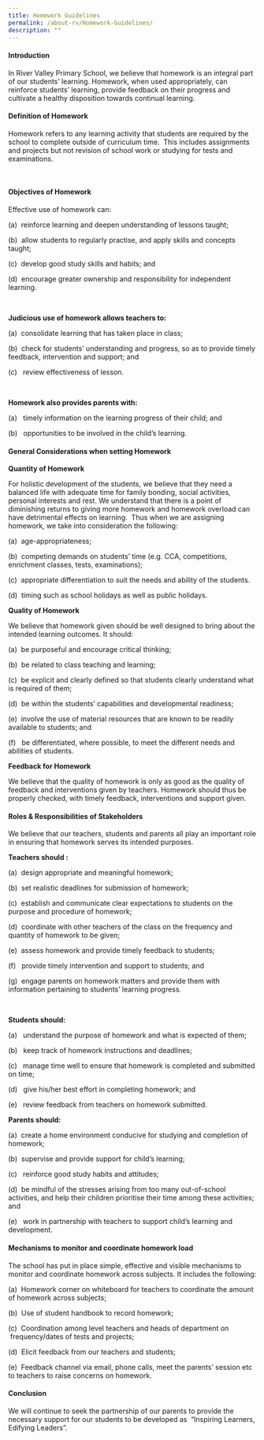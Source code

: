 ```yaml
---
title: Homework Guidelines
permalink: /about-rv/Homework-Guidelines/
description: ""
---
```

#### Introduction

In River Valley Primary School, we believe that homework is an integral part of our students’ learning. Homework, when used appropriately, can reinforce students’ learning, provide feedback on their progress and cultivate a healthy disposition towards continual learning. 

#### Definition of Homework

Homework refers to any learning activity that students are required by the school to complete outside of curriculum time.  This includes assignments and projects but not revision of school work or studying for tests and examinations.

 

#### Objectives of Homework

Effective use of homework can:

(a)  reinforce learning and deepen understanding of lessons taught;

(b)  allow students to regularly practise, and apply skills and concepts taught;

(c)  develop good study skills and habits; and

(d)  encourage greater ownership and responsibility for independent learning.

   

**Judicious use of homework allows teachers to:**

(a)  consolidate learning that has taken place in class;

(b)  check for students’ understanding and progress, so as to provide timely feedback, intervention and support; and

(c)   review effectiveness of lesson.

   

**Homework also provides parents with:**

(a)   timely information on the learning progress of their child; and

(b)   opportunities to be involved in the child’s learning.

#### General Considerations when setting Homework

**Quantity of Homework**  

For holistic development of the students, we believe that they need a balanced life with adequate time for family bonding, social activities, personal interests and rest. We understand that there is a point of diminishing returns to giving more homework and homework overload can have detrimental effects on learning.  Thus when we are assigning homework, we take into consideration the following:

(a)  age-appropriateness;

(b)  competing demands on students’ time (e.g. CCA, competitions, enrichment classes, tests, examinations);

(c)  appropriate differentiation to suit the needs and ability of the students.

(d)  timing such as school holidays as well as public holidays.

**Quality of Homework**  

We believe that homework given should be well designed to bring about the intended learning outcomes. It should:

(a)  be purposeful and encourage critical thinking;

(b)  be related to class teaching and learning;

(c)  be explicit and clearly defined so that students clearly understand what is required of them;

(d)  be within the students’ capabilities and developmental readiness;

(e)  involve the use of material resources that are known to be readily available to students; and

(f)   be differentiated, where possible, to meet the different needs and abilities of students.

  

**Feedback for Homework**  

We believe that the quality of homework is only as good as the quality of feedback and interventions given by teachers. Homework should thus be properly checked, with timely feedback, interventions and support given. 

#### Roles & Responsibilities of Stakeholders



We believe that our teachers, students and parents all play an important role in ensuring that homework serves its intended purposes.  

  

**Teachers should :**



(a)  design appropriate and meaningful homework;

(b)  set realistic deadlines for submission of homework;

(c)  establish and communicate clear expectations to students on the purpose and procedure of homework;

(d)  coordinate with other teachers of the class on the frequency and quantity of homework to be given;

(e)  assess homework and provide timely feedback to students;

(f)   provide timely intervention and support to students; and

(g)  engage parents on homework matters and provide them with information pertaining to students’ learning progress.

   

**Students should:**

(a)   understand the purpose of homework and what is expected of them;

(b)   keep track of homework instructions and deadlines;

(c)   manage time well to ensure that homework is completed and submitted on time;

(d)   give his/her best effort in completing homework; and

(e)   review feedback from teachers on homework submitted.

  

**Parents should:**

(a)  create a home environment conducive for studying and completion of homework;

(b)  supervise and provide support for child’s learning;

(c)   reinforce good study habits and attitudes;

(d)  be mindful of the stresses arising from too many out-of-school activities, and help their children prioritise their time among these activities; and

(e)   work in partnership with teachers to support child’s learning and development.

#### Mechanisms to monitor and coordinate homework load



The school has put in place simple, effective and visible mechanisms to monitor and coordinate homework across subjects. It includes the following:



(a)  Homework corner on whiteboard for teachers to coordinate the amount of homework across subjects;

(b)  Use of student handbook to record homework;

(c)  Coordination among level teachers and heads of department on  frequency/dates of tests and projects;

(d)  Elicit feedback from our teachers and students;

(e)  Feedback channel via email, phone calls, meet the parents’ session etc to teachers to raise concerns on homework.

#### Conclusion



We will continue to seek the partnership of our parents to provide the necessary support for our students to be developed as  “Inspiring Learners, Edifying Leaders”.

